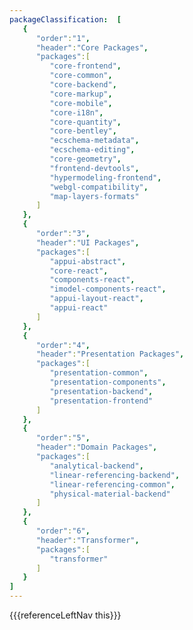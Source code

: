 ```yaml
---
packageClassification:  [
   {
      "order":"1",
      "header":"Core Packages",
      "packages":[
         "core-frontend",
         "core-common",
         "core-backend",
         "core-markup",
         "core-mobile",
         "core-i18n",
         "core-quantity",
         "core-bentley",
         "ecschema-metadata",
         "ecschema-editing",
         "core-geometry",
         "frontend-devtools",
         "hypermodeling-frontend",
         "webgl-compatibility",
         "map-layers-formats"
      ]
   },
   {
      "order":"3",
      "header":"UI Packages",
      "packages":[
         "appui-abstract",
         "core-react",
         "components-react",
         "imodel-components-react",
         "appui-layout-react",
         "appui-react"
      ]
   },
   {
      "order":"4",
      "header":"Presentation Packages",
      "packages":[
         "presentation-common",
         "presentation-components",
         "presentation-backend",
         "presentation-frontend"
      ]
   },
   {
      "order":"5",
      "header":"Domain Packages",
      "packages":[
         "analytical-backend",
         "linear-referencing-backend",
         "linear-referencing-common",
         "physical-material-backend"
      ]
   },
   {
      "order":"6",
      "header":"Transformer",
      "packages":[
         "transformer"
      ]
   }
]
---
```


<div>
    {{{referenceLeftNav this}}}
</div>

